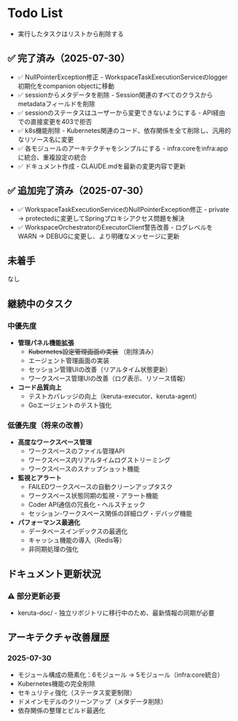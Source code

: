 # Todo List

* 実行したタスクはリストから削除する

## ✅ 完了済み（2025-07-30）

* ✅ NullPointerException修正 - WorkspaceTaskExecutionServiceのlogger初期化をcompanion objectに移動
* ✅ sessionからメタデータを削除 - Session関連のすべてのクラスからmetadataフィールドを削除
* ✅ sessionのステータスはユーザーから変更できないようにする - API経由での直接変更を403で拒否
* ✅ k8s機能削除 - Kubernetes関連のコード、依存関係を全て削除し、汎用的なリソース名に変更
* ✅ 各モジュールのアーキテクチャをシンプルにする - infra:coreをinfra:appに統合、重複設定の統合
* ✅ ドキュメント作成 - CLAUDE.mdを最新の変更内容で更新

## ✅ 追加完了済み（2025-07-30）

* ✅ WorkspaceTaskExecutionServiceのNullPointerException修正 - private → protectedに変更してSpringプロキシアクセス問題を解決
* ✅ WorkspaceOrchestratorのExecutorClient警告改善 - ログレベルをWARN → DEBUGに変更し、より明確なメッセージに更新

## 未着手
なし

## 継続中のタスク

### 中優先度

* **管理パネル機能拡張**
    * ~~Kubernetes設定管理画面の実装~~ （削除済み）
    * エージェント管理画面の実装
    * セッション管理UIの改善（リアルタイム状態更新）
    * ワークスペース管理UIの改善（ログ表示、リソース情報）
* **コード品質向上**
    * テストカバレッジの向上（keruta-executor、keruta-agent）
    * Goエージェントのテスト強化

### 低優先度（将来の改善）

* **高度なワークスペース管理**
    * ワークスペースのファイル管理API
    * ワークスペース内リアルタイムログストリーミング
    * ワークスペースのスナップショット機能
* **監視とアラート**
    * FAILEDワークスペースの自動クリーンアップタスク
    * ワークスペース状態同期の監視・アラート機能
    * Coder API通信の冗長化・ヘルスチェック
    * セッション-ワークスペース関係の詳細ログ・デバッグ機能
* **パフォーマンス最適化**
    * データベースインデックスの最適化
    * キャッシュ機能の導入（Redis等）
    * 非同期処理の強化

## ドキュメント更新状況

### ⚠️ 部分更新必要

* keruta-doc/ - 独立リポジトリに移行中のため、最新情報の同期が必要

## アーキテクチャ改善履歴

### 2025-07-30
- モジュール構成の簡素化：6モジュール → 5モジュール（infra:core統合）
- Kubernetes機能の完全削除
- セキュリティ強化（ステータス変更制限）
- ドメインモデルのクリーンアップ（メタデータ削除）
- 依存関係の整理とビルド最適化
